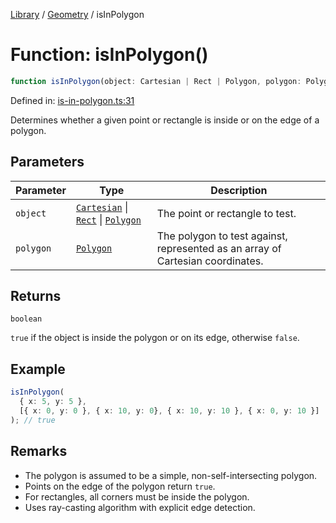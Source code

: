 <!-- markdownlint-disable -->
<!-- cspell: disable -->
[Library](../index.md) / [Geometry](./index.md) / isInPolygon

# Function: isInPolygon()

```ts
function isInPolygon(object: Cartesian | Rect | Polygon, polygon: Polygon): boolean;
```

Defined in: [is-in-polygon.ts:31](https://github.com/technobuddha/library/blob/main/src/is-in-polygon.ts#L31)

Determines whether a given point or rectangle is inside or on the edge of a polygon.

## Parameters

| Parameter | Type | Description |
| ------ | ------ | ------ |
| `object` | [`Cartesian`](Cartesian.md) \| [`Rect`](Rect.md) \| [`Polygon`](Polygon.md) | The point or rectangle to test. |
| `polygon` | [`Polygon`](Polygon.md) | The polygon to test against, represented as an array of Cartesian coordinates. |

## Returns

`boolean`

`true` if the object is inside the polygon or on its edge, otherwise `false`.

## Example

```typescript
isInPolygon(
  { x: 5, y: 5 },
  [{ x: 0, y: 0 }, { x: 10, y: 0}, { x: 10, y: 10 }, { x: 0, y: 10 }]
); // true
```

## Remarks

- The polygon is assumed to be a simple, non-self-intersecting polygon.
- Points on the edge of the polygon return `true`.
- For rectangles, all corners must be inside the polygon.
- Uses ray-casting algorithm with explicit edge detection.

